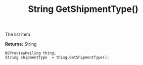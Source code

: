 ﻿---
uid: crmscript_ref_NSPreviewMailing_GetShipmentType
title: String GetShipmentType()
intellisense: NSPreviewMailing.GetShipmentType
keywords: NSPreviewMailing, GetShipmentType
so.topic: reference
---

The list item

**Returns:** String


```crmscript
NSPreviewMailing thing;
String shipmentType  = thing.GetShipmentType();
```


